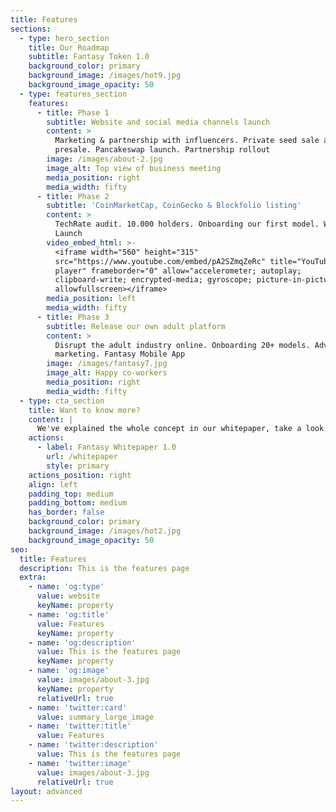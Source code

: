 ```yaml
---
title: Features
sections:
  - type: hero_section
    title: Our Roadmap
    subtitle: Fantasy Token 1.0
    background_color: primary
    background_image: /images/hot9.jpg
    background_image_opacity: 50
  - type: features_section
    features:
      - title: Phase 1
        subtitle: Website and social media channels launch
        content: >
          Marketing & partnership with influencers. Private seed sale and
          presale. Pancakeswap launch. Partnership rollout
        image: /images/about-2.jpg
        image_alt: Top view of business meeting
        media_position: right
        media_width: fifty
      - title: Phase 2
        subtitle: 'CoinMarketCap, CoinGecko & Blockfolio listing'
        content: >
          TechRate audit. 10.000 holders. Onboarding our first model. Website v2
          Launch
        video_embed_html: >-
          <iframe width="560" height="315"
          src="https://www.youtube.com/embed/pA2SZmqZeRc" title="YouTube video
          player" frameborder="0" allow="accelerometer; autoplay;
          clipboard-write; encrypted-media; gyroscope; picture-in-picture"
          allowfullscreen></iframe>
        media_position: left
        media_width: fifty
      - title: Phase 3
        subtitle: Release our own adult platform
        content: >
          Disrupt the adult industry online. Onboarding 20+ models. Advanced
          marketing. Fantasy Mobile App
        image: /images/fantasy7.jpg
        image_alt: Happy co-workers
        media_position: right
        media_width: fifty
  - type: cta_section
    title: Want to know more?
    content: |
      We've explained the whole concept in our whitepaper, take a look.
    actions:
      - label: Fantasy Whitepaper 1.0
        url: /whitepaper
        style: primary
    actions_position: right
    align: left
    padding_top: medium
    padding_bottom: medium
    has_border: false
    background_color: primary
    background_image: /images/hot2.jpg
    background_image_opacity: 50
seo:
  title: Features
  description: This is the features page
  extra:
    - name: 'og:type'
      value: website
      keyName: property
    - name: 'og:title'
      value: Features
      keyName: property
    - name: 'og:description'
      value: This is the features page
      keyName: property
    - name: 'og:image'
      value: images/about-3.jpg
      keyName: property
      relativeUrl: true
    - name: 'twitter:card'
      value: summary_large_image
    - name: 'twitter:title'
      value: Features
    - name: 'twitter:description'
      value: This is the features page
    - name: 'twitter:image'
      value: images/about-3.jpg
      relativeUrl: true
layout: advanced
---
```

